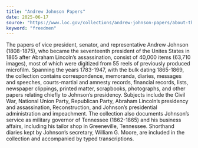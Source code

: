 ```yaml
---
title: "Andrew Johnson Papers"
date: 2025-06-17
source: "https://www.loc.gov/collections/andrew-johnson-papers/about-this-collection/"
keyword: "freedmen"
---
```


The papers of vice president, senator, and representative Andrew Johnson (1808-1875), who became the seventeenth president of the Unites States in 1865 after Abraham Lincoln&rsquo;s assassination, consist of 40,000 items (63,710 images), most of which were digitized from 55 reels of previously produced microfilm. Spanning the years 1783-1947, with the bulk dating 1865-1869, the collection contains correspondence, memoranda, diaries, messages and speeches, courts-martial and amnesty records, financial records, lists, newspaper clippings, printed matter, scrapbooks, photographs, and other papers relating chiefly to Johnson&rsquo;s presidency. Subjects include the Civil War, National Union Party, Republican Party, Abraham Lincoln&rsquo;s presidency and assassination, Reconstruction, and Johnson&rsquo;s presidential administration and impeachment. The collection also documents Johnson&rsquo;s service as military governor of Tennessee (1862-1865) and his business affairs, including his tailor shop in Greeneville, Tennessee. Shorthand diaries kept by Johnson&rsquo;s secretary, William G. Moore, are included in the collection and accompanied by typed transcriptions.

